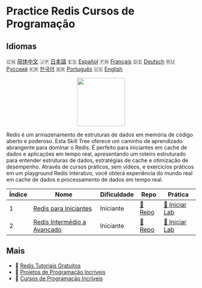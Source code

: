 # Practice Redis Cursos de Programação

## Idiomas

🇨🇳 [简体中文](README_zh.md) 🇯🇵 [日本語](README_ja.md) 🇪🇸 [Español](README_es.md) 🇫🇷 [Français](README_fr.md) 🇩🇪 [Deutsch](README_de.md) 🇷🇺 [Русский](README_ru.md) 🇰🇷 [한국어](README_ko.md) 🇧🇷 [Português](README_pt.md) 🇺🇸 [English](README.md) 

<div align="center">
<img width="128px" src="https://file.labex.io/path/4MMYfz8sH7hJ.png">
</div>

Redis é um armazenamento de estruturas de dados em memória de código aberto e poderoso. Esta Skill Tree oferece um caminho de aprendizado abrangente para dominar o Redis. É perfeito para iniciantes em cache de dados e aplicações em tempo real, apresentando um roteiro estruturado para entender estruturas de dados, estratégias de cache e otimização de desempenho. Através de cursos práticos, sem vídeos, e exercícios práticos em um playground Redis interativo, você obterá experiência do mundo real em cache de dados e processamento de dados em tempo real.

|   Índice | Nome                                                                                      | Dificuldade   | Repo                                                                    | Prática                                                                      |
|----------|-------------------------------------------------------------------------------------------|---------------|-------------------------------------------------------------------------|------------------------------------------------------------------------------|
|        1 | [Redis para Iniciantes](https://labex.io/pt/courses/redis-for-beginners)                  | Iniciante     | [🔗 Repo](https://github.com/labex-labs/redis-for-beginners)            | [🚀 Iniciar Lab](https://labex.io/pt/courses/redis-for-beginners)            |
|        2 | [Redis Intermédio a Avançado](https://labex.io/pt/courses/redis-intermediate-to-advanced) | Iniciante     | [🔗 Repo](https://github.com/labex-labs/redis-intermediate-to-advanced) | [🚀 Iniciar Lab](https://labex.io/pt/courses/redis-intermediate-to-advanced) |

## Mais

- 🔗 [Redis Tutoriais Gratuitos](https://github.com/labex-labs/redis-free-tutorials)
- 🔗 [Projetos de Programação Incríveis](https://github.com/labex-labs/awesome-programming-projects)
- 🔗 [Cursos de Programação Incríveis](https://github.com/labex-labs/awesome-programming-courses)

